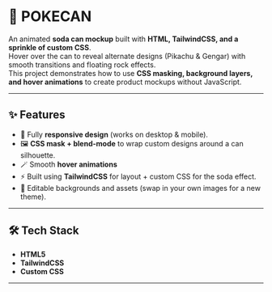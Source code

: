 # 🥤 POKECAN

An animated **soda can mockup** built with **HTML, TailwindCSS, and a sprinkle of custom CSS**.  
Hover over the can to reveal alternate designs (Pikachu & Gengar) with smooth transitions and floating rock effects.  
This project demonstrates how to use **CSS masking, background layers, and hover animations** to create product mockups without JavaScript.

---

## ✨ Features
- 🎨 Fully **responsive design** (works on desktop & mobile).
- 🖼️ **CSS mask + blend-mode** to wrap custom designs around a can silhouette.
- 🪄 Smooth **hover animations**
- ⚡ Built using **TailwindCSS** for layout + custom CSS for the soda effect.
- 🌌 Editable backgrounds and assets (swap in your own images for a new theme).

---

## 🛠️ Tech Stack
- **HTML5**
- **TailwindCSS**
- **Custom CSS**

---
